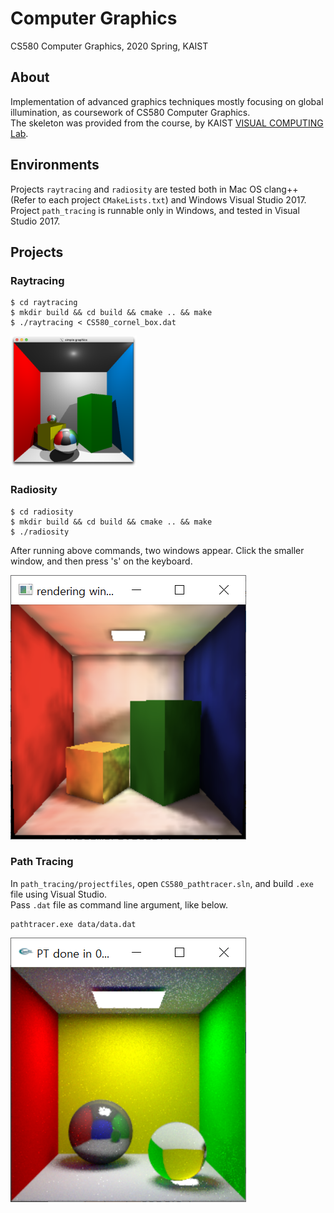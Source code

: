 # Computer Graphics
CS580 Computer Graphics, 2020 Spring, KAIST

## About
Implementation of advanced graphics techniques mostly focusing on global illumination, as coursework of CS580 Computer Graphics.  
The skeleton was provided from the course, by KAIST [VISUAL COMPUTING Lab](vclab.kaist.ac.kr).

## Environments
Projects `raytracing` and `radiosity` are tested both in Mac OS clang++ (Refer to each project `CMakeLists.txt`) and Windows Visual Studio 2017.  
Project `path_tracing` is runnable only in Windows, and tested in Visual Studio 2017.

## Projects

### Raytracing
```
$ cd raytracing
$ mkdir build && cd build && cmake .. && make
$ ./raytracing < CS580_cornel_box.dat
```
<img src="screenshots/raytracing.png" width="40%">

### Radiosity
```
$ cd radiosity
$ mkdir build && cd build && cmake .. && make
$ ./radiosity
```
After running above commands, two windows appear. Click the smaller window, and then press 's' on the keyboard.

![](screenshots/radiosity.png)

### Path Tracing
In `path_tracing/projectfiles`, open `CS580_pathtracer.sln`, and build `.exe` file using Visual Studio.  
Pass `.dat` file as command line argument, like below.
```
pathtracer.exe data/data.dat
```

![](screenshots/path_tracing.png)
